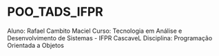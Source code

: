 # POO_TADS_IFPR

Aluno: 
  Rafael Cambito Maciel
Curso:
  Tecnologia em Análise e Desenvolvimento de Sistemas - IFPR CascaveL
Disciplina:
  Programação Orientada a Objetos
